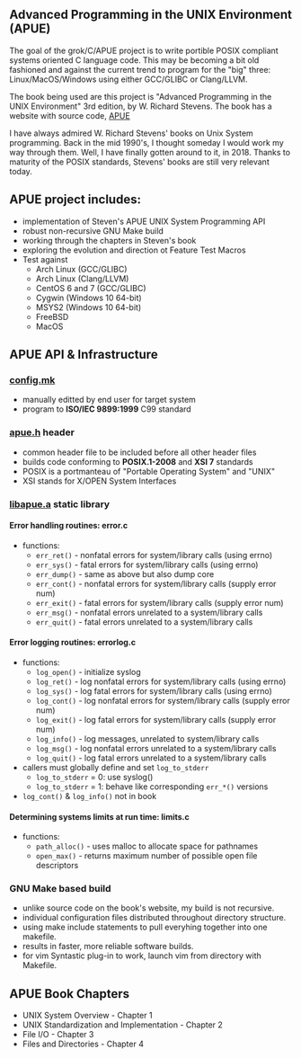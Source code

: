## Advanced Programming in the UNIX Environment (APUE)
The goal of the grok/C/APUE project is to write portible POSIX
compliant systems oriented C language code.  This may be becoming
a bit old fashioned and against the current trend to program
for the "big" three: Linux/MacOS/Windows using either GCC/GLIBC
or Clang/LLVM.

The book being used are this project is
"Advanced Programming in the UNIX Environment" 3rd edition,
by W. Richard Stevens.  The book has a website with source code, 
[APUE](http://apuebook.com/)

I have always admired W. Richard Stevens' books on Unix System
programming.  Back in the mid 1990's, I thought someday I would
work my way through them.  Well, I have finally gotten around to
it, in 2018.  Thanks to maturity of the POSIX standards, Stevens'
books are still very relevant today.

## APUE project includes:
* implementation of Steven's APUE UNIX System Programming API
* robust non-recursive GNU Make build
* working through the chapters in Steven's book
* exploring the evolution and direction ot Feature Test Macros
* Test against
  * Arch Linux (GCC/GLIBC)
  * Arch Linux (Clang/LLVM)
  * CentOS 6 and 7 (GCC/GLIBC)
  * Cygwin (Windows 10 64-bit)
  * MSYS2 (Windows 10 64-bit)
  * FreeBSD
  * MacOS

## APUE API & Infrastructure
### [config.mk](config.mk)
* manually editted by end user for target system
* program to __ISO/IEC 9899:1999__ C99 standard 
### [apue.h](include/apue.h) header
* common header file to be included before all other header files
* builds code conforming to __POSIX.1-2008__ and __XSI 7__ standards
* POSIX is a portmanteau of "Portable Operating System" and "UNIX"
* XSI stands for X/OPEN System Interfaces

### [libapue.a](src/libapue) static library
#### Error handling routines: error.c 
* functions:
  * `err_ret()`  - nonfatal errors for system/library calls (using errno)
  * `err_sys()`  - fatal errors for system/library calls (using errno)
  * `err_dump()` - same as above but also dump core
  * `err_cont()` - nonfatal errors for system/library calls (supply error num)
  * `err_exit()` - fatal errors for system/library calls (supply error num)
  * `err_msg()`  - nonfatal errors unrelated to a system/library calls
  * `err_quit()` - fatal errors unrelated to a system/library calls

#### Error logging routines: errorlog.c 
* functions:
  * `log_open()` - initialize syslog
  * `log_ret()`  - log nonfatal errors for system/library calls (using errno)
  * `log_sys()`  - log fatal errors for system/library calls (using errno)
  * `log_cont()` - log nonfatal errors for system/library calls (supply error num)
  * `log_exit()` - log fatal errors for system/library calls (supply error num)
  * `log_info()` - log messages, unrelated to system/library calls
  * `log_msg()`  - log nonfatal errors unrelated to a system/library calls
  * `log_quit()` - log fatal errors unrelated to a system/library calls
* callers must globally define and set `log_to_stderr`
  * `log_to_stderr` = 0: use syslog()
  * `log_to_stderr` = 1: behave like corresponding `err_*()` versions
* `log_cont()` & `log_info()` not in book

#### Determining systems limits at run time: limits.c 
* functions:
  * `path_alloc()` - uses malloc to allocate space for pathnames
  * `open_max()` - returns maximum number of possible open file descriptors

### GNU Make based build
* unlike source code on the book's website, my build is not recursive.
* individual configuration files distributed throughout directory structure.
* using make include statements to pull everyhing together into one makefile.
* results in faster, more reliable software builds.
* for vim Syntastic plug-in to work, launch vim from directory with Makefile.

## APUE Book Chapters
* UNIX System Overview - Chapter 1
* UNIX Standardization and Implementation - Chapter 2
* File I/O - Chapter 3
* Files and Directories - Chapter 4
